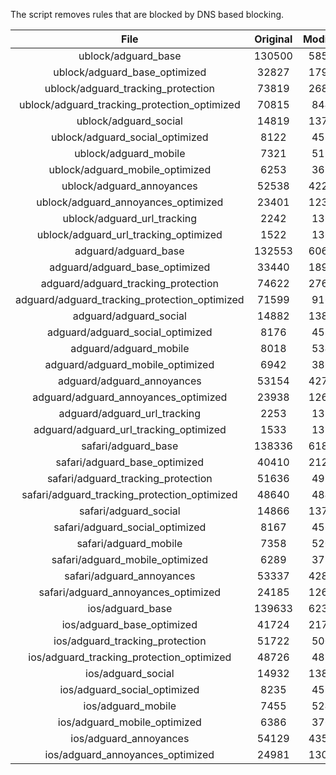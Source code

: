 The script removes rules that are blocked by DNS based blocking.


| File | Original | Modified |
|:----:|:-----:|:-----:|
| ublock/adguard_base | 130500 | 58555 |
| ublock/adguard_base_optimized | 32827 | 17924 |
| ublock/adguard_tracking_protection | 73819 | 26873 |
| ublock/adguard_tracking_protection_optimized | 70815 | 8440 |
| ublock/adguard_social | 14819 | 13736 |
| ublock/adguard_social_optimized | 8122 | 4531 |
| ublock/adguard_mobile | 7321 | 5158 |
| ublock/adguard_mobile_optimized | 6253 | 3682 |
| ublock/adguard_annoyances | 52538 | 42227 |
| ublock/adguard_annoyances_optimized | 23401 | 12309 |
| ublock/adguard_url_tracking | 2242 | 1364 |
| ublock/adguard_url_tracking_optimized | 1522 | 1361 |
| adguard/adguard_base | 132553 | 60653 |
| adguard/adguard_base_optimized | 33440 | 18962 |
| adguard/adguard_tracking_protection | 74622 | 27616 |
| adguard/adguard_tracking_protection_optimized | 71599 | 9167 |
| adguard/adguard_social | 14882 | 13801 |
| adguard/adguard_social_optimized | 8176 | 4582 |
| adguard/adguard_mobile | 8018 | 5345 |
| adguard/adguard_mobile_optimized | 6942 | 3862 |
| adguard/adguard_annoyances | 53154 | 42755 |
| adguard/adguard_annoyances_optimized | 23938 | 12609 |
| adguard/adguard_url_tracking | 2253 | 1373 |
| adguard/adguard_url_tracking_optimized | 1533 | 1370 |
| safari/adguard_base | 138336 | 61858 |
| safari/adguard_base_optimized | 40410 | 21253 |
| safari/adguard_tracking_protection | 51636 | 4998 |
| safari/adguard_tracking_protection_optimized | 48640 | 4846 |
| safari/adguard_social | 14866 | 13782 |
| safari/adguard_social_optimized | 8167 | 4566 |
| safari/adguard_mobile | 7358 | 5200 |
| safari/adguard_mobile_optimized | 6289 | 3718 |
| safari/adguard_annoyances | 53337 | 42857 |
| safari/adguard_annoyances_optimized | 24185 | 12686 |
| ios/adguard_base | 139633 | 62366 |
| ios/adguard_base_optimized | 41724 | 21758 |
| ios/adguard_tracking_protection | 51722 | 5008 |
| ios/adguard_tracking_protection_optimized | 48726 | 4856 |
| ios/adguard_social | 14932 | 13821 |
| ios/adguard_social_optimized | 8235 | 4587 |
| ios/adguard_mobile | 7455 | 5245 |
| ios/adguard_mobile_optimized | 6386 | 3760 |
| ios/adguard_annoyances | 54129 | 43534 |
| ios/adguard_annoyances_optimized | 24981 | 13016 |